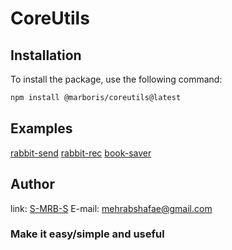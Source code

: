 # CoreUtils

## Installation

To install the package, use the following command:

```bash
npm install @marboris/coreutils@latest
```

## Examples
[rabbit-send](https://github.com/MarborisOrg/rabbit-send)
[rabbit-rec](https://github.com/MarborisOrg/rabbit-rec)
[book-saver](https://github.com/MarborisOrg/book-saver)

## Author
link: [S-MRB-S](https://github.com/S-MRB-S)
E-mail: mehrabshafae@gmail.com

### Make it easy/simple and useful
